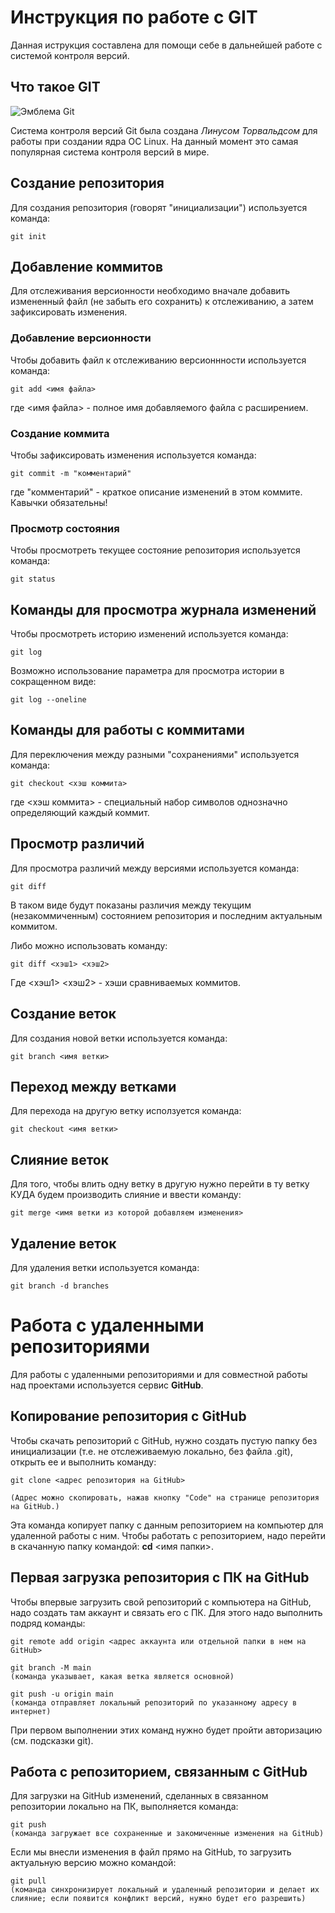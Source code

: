 # **Инструкция по работе с GIT**

Данная иструкция составлена для помощи себе в дальнейшей работе с системой контроля версий.

## Что такое GIT

![Эмблема Git](git.JPG)

Система контроля версий Git была создана *Линусом Торвальдсом* для работы при создании ядра ОС Linux. На данный момент это самая популярная система контроля версий в мире.

## Создание репозитория

Для создания репозитория (говорят "инициализации") используется команда:

    git init

## Добавление коммитов

Для отслеживания версионности необходимо вначале добавить измененный файл (не забыть его сохранить) к отслеживанию, а затем зафиксировать изменения.

### Добавление версионности

Чтобы добавить файл к отслеживанию версионнности используется команда:

    git add <имя файла>

где <имя файла> - полное имя добавляемого файла с расширением.

### Создание коммита

Чтобы зафиксировать изменения используется команда:

    git commit -m "комментарий"

где "комментарий" - краткое описание изменений в этом коммите. Кавычки обязательны!

### Просмотр состояния

Чтобы просмотреть текущее состояние репозитория используется команда:

    git status

## Команды для просмотра журнала изменений

Чтобы просмотреть историю изменений используется команда:

    git log

Возможно использование параметра для просмотра истории в сокращенном виде:

    git log --oneline

## Команды для работы с коммитами

Для переключения между разными "сохранениями" используется команда:

    git checkout <хэш коммита>

где <хэш коммита> - специальный набор символов однозначно определяющий каждый коммит.

## Просмотр различий

Для просмотра различий между версиями используется команда:

    git diff

В таком виде будут показаны различия между текущим (незакоммиченным) состоянием репозитория и последним актуальным коммитом.

Либо можно использовать команду:

    git diff <хэш1> <хэш2>

Где <хэш1> <хэш2> - хэши сравниваемых коммитов.

## Создание веток

Для создания новой ветки используется команда:

    git branch <имя ветки>

## Переход между ветками

Для перехода на другую ветку исползуется команда:

    git checkout <имя ветки>

## Слияние веток

Для того, чтобы влить одну ветку в другую нужно перейти в ту ветку КУДА будем производить слияние и ввести команду:

    git merge <имя ветки из которой добавляем изменения>

## Удаление веток

Для удаления ветки используется команда:
    
    git branch -d branches

# **Работа с удаленными репозиториями**

Для работы с удаленными репозиториями и для совместной работы над проектами используется сервис **GitHub**.

## Копирование репозитория с GitHub

Чтобы скачать репозиторий с GitHub, нужно создать пустую папку без инициализации (т.е. не отслеживаемую локально, без файла .git), открыть ее и выполнить команду:

    git clone <адрес репозитория на GitHub>
    
    (Адрес можно скопировать, нажав кнопку "Code" на странице репозитория на GitHub.)

Эта команда копирует папку с данным репозиторием на компьютер для удаленной работы с ним. Чтобы работать с репозиторием, надо перейти в скачанную папку командой: **cd** <имя папки>.

## Первая загрузка репозитория с ПК на GitHub

Чтобы впервые загрузить свой репозиторий с компьютера на GitHub, надо создать там аккаунт и связать его с ПК. Для этого надо выполнить подряд команды:

    git remote add origin <адрес аккаунта или отдельной папки в нем на GitHub>

    git branch -M main
    (команда указывает, какая ветка является основной)

    git push -u origin main
    (команда отправляет локальный репозиторий по указанному адресу в интернет)

При первом выполнении этих команд нужно будет пройти авторизацию (см. подсказки git).

## Работа с репозиторием, связанным с GitHub

Для загрузки на GitHub изменений, сделанных в связанном репозитории локально на ПК, выполняется команда:

    git push
    (команда загружает все сохраненные и закомиченные изменения на GitHub)

Если мы внесли изменения в файл прямо на GitHub, то загрузить актуальную версию можно командой:

    git pull
    (команда синхронизирует локальный и удаленный репозитории и делает их слияние; если появится конфликт версий, нужно будет его разрешить)
